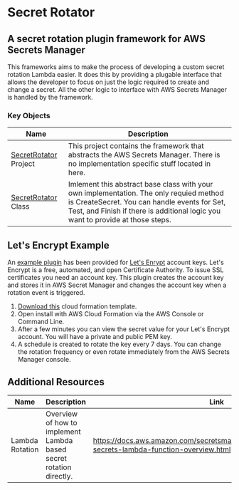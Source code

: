 # Secret Rotator

## A secret rotation plugin framework for AWS Secrets Manager
This frameworks aims to make the process of developing a custom secret rotation Lambda easier. It does this by providing a plugable interface that allows the developer to focus on just the logic required to create and change a secret. All the other logic to interface with AWS Secrets Manager is handled by the framework.

### Key Objects
| Name | Description |
| ----- | -----------|
| [SecretRotator](./Source/SecretRotator) Project | This project contains the framework that abstracts the AWS Secrets Manager. There is no implementation specific stuff located in here. |
| [SecretRotator<TSecret>](./Source/SecretRotator/SecretRotator.cs) Class | Imlement this abstract base class with your own implementation. The only requied method is CreateSecret. You can handle events for Set, Test, and Finish if there is additional logic you want to provide at those steps. |

## Let's Encrypt Example
An [example plugin](./Source/SecretRotator.LetsEncryptAccountKey/LetsEncryptAccountKeySecretRotator.cs) has been provided for [Let's Enrypt](https://letsencrypt.org/) account keys. Let's Encrypt is a free, automated, and open Certificate Authority. To issue SSL certificates you need an account key. This plugin creates the account key and stores it in AWS Secret Manager and changes the account key when a rotation event is triggered.

1. [Download this](https://raw.githubusercontent.com/paulfryer/secret-rotator/master/Source/SecretRotatorTemplate.json) cloud formation template.
2. Open install with AWS Cloud Formation via the AWS Console or Command Line.
3. After a few minutes you can view the secret value for your Let's Encrypt account. You will have a private and public PEM key.
4. A schedule is created to rotate the key every 7 days. You can change the rotation frequency or even rotate immediately from the AWS Secrets Manager console.

## Additional Resources
| Name | Description | Link |
| ----- | -----------| ----- |
| Lambda Rotation | Overview of how to implement Lambda based secret rotation directly. | https://docs.aws.amazon.com/secretsmanager/latest/userguide/rotating-secrets-lambda-function-overview.html |
